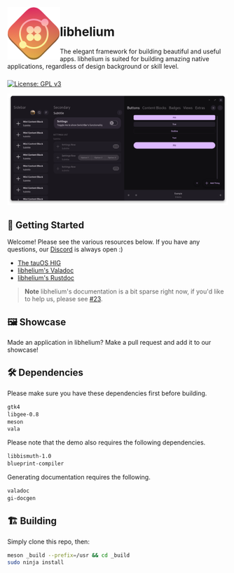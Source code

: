 <img align="left" style="vertical-align: middle" width="120" height="120" src="Helium.png">

# libhelium

The elegant framework for building beautiful and useful apps. libhelium is suited for building amazing native applications, regardless of design background or skill level.

###

[![License: GPL v3](https://img.shields.io/badge/License-GPL%20v3-blue.svg)](http://www.gnu.org/licenses/gpl-3.0)

![Demo Screenshot](demo.png)

<!-- TODO(lleyton): Installation -->

## 🚀 Getting Started

Welcome! Please see the various resources below. If you have any questions, our [Discord](https://discord.gg/BHNfGewTXX) is always open :)

<!-- TODO: Proper getting started tutorial, and much much more docs -->

- [The tauOS HIG](https://developers.tauos.co/docs/hig)
- [libhelium's Valadoc](https://docs.developers.tauos.co/libhelium/libhelium/index.htm)
- [libhelium's Rustdoc](https://docs.developers.tauos.co/rust/libhelium/index.html)

> **Note**
> libhelium's documentation is a bit sparse right now, if you'd like to help us, please see [#23](https://github.com/tau-OS/libhelium/issues/23).

## 🖼️ Showcase

<!-- List of apps using libhelium in the wild -->

Made an application in libhelium? Make a pull request and add it to our showcase!

## 🛠️ Dependencies

Please make sure you have these dependencies first before building.

```bash
gtk4
libgee-0.8
meson
vala
```

Please note that the demo also requires the following dependencies.

```bash
libbismuth-1.0
blueprint-compiler
```

Generating documentation requires the following.

```bash
valadoc
gi-docgen
```

## 🏗️ Building

Simply clone this repo, then:

```bash
meson _build --prefix=/usr && cd _build
sudo ninja install
```
